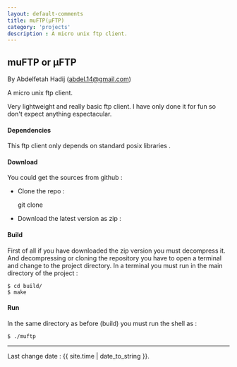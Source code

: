 ```yaml
---
layout: default-comments
title: muFTP(µFTP)
category: 'projects'
description : A micro unix ftp client.
---
```

## muFTP or µFTP
By Abdelfetah Hadij \(<abdel.14@gmail.com>\)

A micro unix ftp client.

Very lightweight and really basic ftp client. I have only done it for fun so don't expect anything espectacular.

#### Dependencies

This ftp client only depends on standard posix libraries .
#### Download

You could get the sources from github  :

* Clone the repo :
	
	git clone
	
* Download the latest version as zip :



#### Build
First of all if you have downloaded the zip version you must decompress it.
And decompressing or cloning the repository you have to open a terminal and change to the project directory.
In a terminal you must run in the main directory of the project :
	
	$ cd build/
	$ make

#### Run
In the same directory as before (build) you must run the shell as :

	$ ./muftp

---------------------
    
Last change date : {{ site.time | date_to_string }}.



